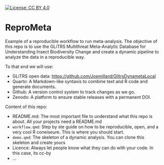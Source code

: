 [![License: CC BY 4.0](https://img.shields.io/badge/License-CC_BY_4.0-lightgrey.svg)](https://creativecommons.org/licenses/by/4.0/)

# ReproMeta

Example of a reproducible workflow to run meta-analysis. The objective of this repo is to use the 
GLiTRS Multithreat Meta-Analytic Database for Understanding Insect Biodiversity Change and create 
a dynamic pipeline to analyze the data in a reproducible way.

To that end we will use:
- GLiTRS open data: https://github.com/Joemillard/GlitrsDynametaLocal
- Quarto: A Markdown-like syntaxis to combine text and R code and generate documents.
- Github: A version control system to track changes as we go.
- Zenodo: A platform to ensure stable releases with a permanent DOI.

Content of this repo:

- README.md: The most important file to understand what this repo is about. 
All your projects need a README.md
- `workflow.qmd`: Step by ste guide on how to be reproducible, open, and a very cool R coneiseure.
This is where you should start.
- `demo.qmd`: The skeleton of a dynamic analysis. You can clone this skeleton and create yours
- Licence: Always let people know what they can do with your code. In this case, its cc-by
- ...  






